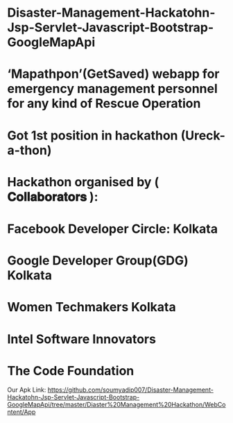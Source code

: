 # Disaster-Management-Hackatohn-Jsp-Servlet-Javascript-Bootstrap-GoogleMapApi
# ‘Mapathpon’(GetSaved) webapp for emergency management personnel for any kind of Rescue Operation
# Got 1st position in hackathon (Ureck-a-thon)
# Hackathon organised by ( 𝐂𝐨𝐥𝐥𝐚𝐛𝐨𝐫𝐚𝐭𝐨𝐫𝐬 ):
  #  Facebook Developer Circle: Kolkata
   # Google Developer Group(GDG) Kolkata   
  #  Women Techmakers Kolkata
   # Intel Software Innovators
   # The Code Foundation

Our Apk Link: https://github.com/soumyadip007/Disaster-Management-Hackatohn-Jsp-Servlet-Javascript-Bootstrap-GoogleMapApi/tree/master/Diaster%20Management%20Hackathon/WebContent/App
